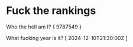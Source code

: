 # Fuck the rankings

Who the hell am I?
{ 9787549 }

What fucking year is it?
[ 2024-12-10T21:30:00Z ]
